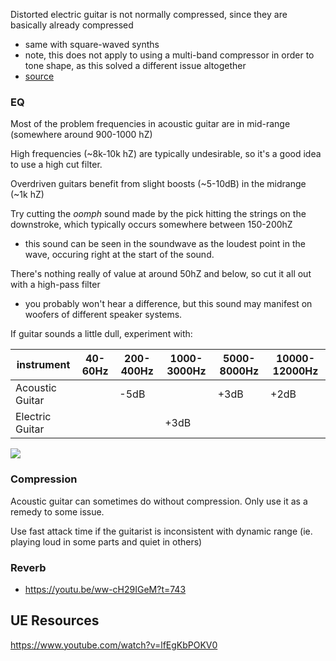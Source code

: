 
Distorted electric guitar is not normally compressed, since they are basically already compressed
- same with square-waved synths
- note, this does not apply to using a multi-band compressor in order to tone shape, as this solved a different issue altogether
- [source](https://youtu.be/7oOmX3JHwtE?t=114)

### EQ
Most of the problem frequencies in acoustic guitar are in mid-range (somewhere around 900-1000 hZ)

High frequencies (~8k-10k hZ) are typically undesirable, so it's a good idea to use a high cut filter.

Overdriven guitars benefit from slight boosts (~5-10dB) in the midrange (~1k hZ)

Try cutting the *oomph* sound made by the pick hitting the strings on the downstroke, which typically occurs somewhere between 150-200hZ
- this sound can be seen in the soundwave as the loudest point in the wave, occuring right at the start of the sound.

There's nothing really of value at around 50hZ and below, so cut it all out with a high-pass filter
- you probably won't hear a difference, but this sound may manifest on woofers of different speaker systems.

If guitar sounds a little dull, experiment with:

| instrument      | 40-60Hz | 200-400Hz | 1000-3000Hz | 5000-8000Hz | 10000-12000Hz |
|-----------------|---------|-----------|-------------|-------------|---------------|
| Acoustic Guitar |         | -5dB      |             | +3dB        | +2dB          |
| Electric Guitar |         |           | +3dB        |             |               |


![](/assets/images/2022-08-14-15-31-20.png)

### Compression
Acoustic guitar can sometimes do without compression. Only use it as a remedy to some issue.

Use fast attack time if the guitarist is inconsistent with dynamic range (ie. playing loud in some parts and quiet in others)

### Reverb
- https://youtu.be/ww-cH29IGeM?t=743

## UE Resources
https://www.youtube.com/watch?v=lfEgKbPOKV0